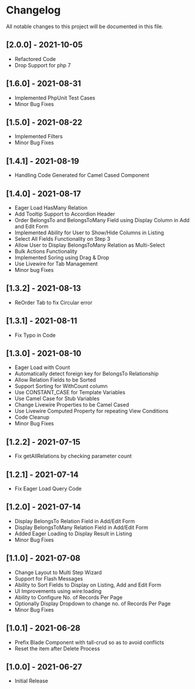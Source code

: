 # Changelog
All notable changes to this project will be documented in this file.

## [2.0.0] - 2021-10-05
- Refactored Code
- Drop Support for php 7

## [1.6.0] - 2021-08-31
- Implemented PhpUnit Test Cases
- Minor Bug Fixes

## [1.5.0] - 2021-08-22
- Implemented Filters
- Minor Bug Fixes

## [1.4.1] - 2021-08-19
- Handling Code Generated for Camel Cased Component

## [1.4.0] - 2021-08-17
- Eager Load HasMany Relation
- Add Tooltip Support to Accordion Header
- Order BelongsTo and BelongsToMany Field using Display Column in Add and Edit Form
- Implemented Ability for User to Show/Hide Columns in Listing
- Select All Fields Functionality on Step 3
- Allow User to Display BelongsToMany Relation as Multi-Select
- Bulk Actions Functionality
- Implemented Soring using Drag & Drop
- Use Livewire for Tab Management
- Minor bug Fixes

## [1.3.2] - 2021-08-13
- ReOrder Tab to fix Circular error

## [1.3.1] - 2021-08-11
- Fix Typo in Code

## [1.3.0] - 2021-08-10
- Eager Load with Count
- Automatically detect foreign key for BelongsTo Relationship
- Allow Relation Fields to be Sorted
- Support Sorting for WithCount column
- Use CONSTANT_CASE for Template Variables
- Use Camel Case for Stub Variables
- Change Livewire Properties to be Camel Cased
- Use Livewire Computed Property for repeating View Conditions
- Code Cleanup
- Minor Bug Fixes
    
## [1.2.2] - 2021-07-15
- Fix getAllRelations by checking parameter count

## [1.2.1] - 2021-07-14
- Fix Eager Load Query Code

## [1.2.0] - 2021-07-14
- Display BelongsTo Relation Field in Add/Edit Form
- Display BelongsToMany Relation Field in Add/Edit Form
- Added Eager Loading to Display Result in Listing
- Minor Bug Fixes

## [1.1.0] - 2021-07-08
- Change Layout to Multi Step Wizard
- Support for Flash Messages
- Ability to Sort Fields to Display on Listing, Add and Edit Form
- UI Improvements using wire:loading
- Ability to Configure No. of Records Per Page
- Optionally Display Dropdown to change no. of Records Per Page
- Minor Bug Fixes

## [1.0.1] - 2021-06-28
- Prefix Blade Component with tall-crud so as to avoid conflicts
- Reset the item after Delete Process

## [1.0.0] - 2021-06-27
- Initial Release

